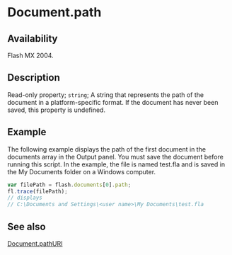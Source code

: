 # Document.path

## Availability

Flash MX 2004.

## Description

Read-only property; `string`; A string that represents the path of the document in a platform-specific format. If the document has never been saved, this property is undefined.

## Example

The following example displays the path of the first document in the documents array in the Output panel. You must save the document before running this script. In the example, the file is named test.fla and is saved in the My Documents folder on a Windows computer.

```javascript
var filePath = flash.documents[0].path;
fl.trace(filePath);
// displays
// C:\Documents and Settings\<user name>\My Documents\test.fla
```

## See also

[Document.pathURI](../Document_object/Document200.md)
